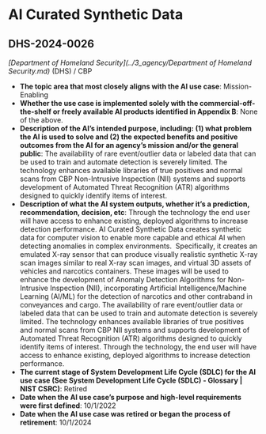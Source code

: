 # AI Curated Synthetic Data
## DHS-2024-0026
_[Department of Homeland Security](../3_agency/Department of Homeland Security.md)_ (DHS) / CBP


+ **The topic area that most closely aligns with the AI use case**: Mission-Enabling
+ **Whether the use case is implemented solely with the commercial-off-the-shelf or freely available AI products identified in Appendix B**: None of the above.
+ **Description of the AI’s intended purpose, including: (1) what problem the AI is used to solve and (2) the expected benefits and positive outcomes from the AI for an agency’s mission and/or the general public**: The availability of rare event/outlier data or labeled data that can be used to train and automate detection is severely limited. The technology enhances available libraries of true positives and normal scans from CBP Non-Intrusive Inspection (NII) systems and supports development of Automated Threat Recognition (ATR) algorithms designed to quickly identify items of interest.
+ **Description of what the AI system outputs, whether it’s a prediction, recommendation, decision, etc**: Through the technology the end user will have access to enhance existing, deployed algorithms to increase detection performance.
AI Curated Synthetic Data creates synthetic data for computer vision to enable more capable and ethical AI when detecting anomalies in complex environments.  Specifically, it creates an emulated X-ray sensor that can produce visually realistic synthetic X-ray scan images similar to real X-ray scan images, and virtual 3D assets of vehicles and narcotics containers. These images will be used to enhance the development of Anomaly Detection Algorithms for Non-Intrusive Inspection (NII), incorporating Artificial Intelligence/Machine Learning (AI/ML) for the detection of narcotics and other contraband in conveyances and cargo. The availability of rare event/outlier data or labeled data that can be used to train and automate detection is severely limited. The technology enhances available libraries of true positives and normal scans from CBP NII systems and supports development of Automated Threat Recognition (ATR) algorithms designed to quickly identify items of interest. Through the technology, the end user will have access to enhance existing, deployed algorithms to increase detection performance. 
+ **The current stage of System Development Life Cycle (SDLC) for the AI use case (See System Development Life Cycle (SDLC) - Glossary | NIST CSRC)**: Retired
+ **Date when the AI use case’s purpose and high-level requirements were first defined**: 10/1/2022
+ **Date when the AI use case was retired or began the process of retirement**: 10/1/2024